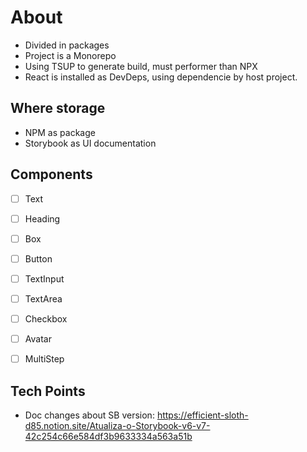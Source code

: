 # About

* Divided in packages
* Project is a Monorepo
* Using TSUP to generate build, must performer than NPX
* React is installed as DevDeps, using dependencie by host project.

## Where storage

* NPM as package
* Storybook as UI documentation

## Components

* [ ] Text
* [ ] Heading
* [ ] Box
* [ ] Button
* [ ] TextInput
* [ ] TextArea
* [ ] Checkbox
* [ ] Avatar
* [ ] MultiStep


## Tech Points
* Doc changes about SB version: https://efficient-sloth-d85.notion.site/Atualiza-o-Storybook-v6-v7-42c254c66e584df3b9633334a563a51b